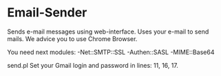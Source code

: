 Email-Sender
============

Sends e-mail messages using web-interface.
Uses your e-mail to send mails.
We advice you to use Chrome Browser.

You need next modules:
-Net::SMTP::SSL
-Authen::SASL
-MIME::Base64

send.pl
Set your Gmail login and password in lines: 11, 16, 17.
